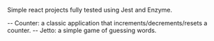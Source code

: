 Simple react projects fully tested using Jest and Enzyme.

-- Counter: a classic application that increments/decrements/resets a counter. 
-- Jetto: a simple game of guessing words.
